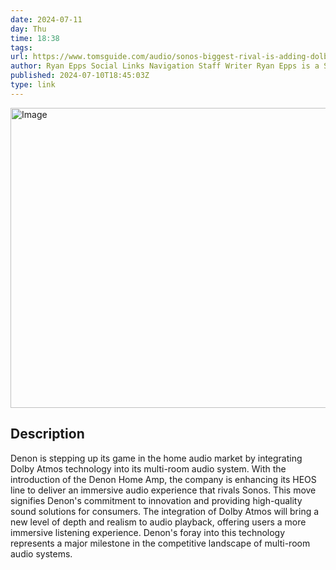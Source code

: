 ```yaml
---
date: 2024-07-11
day: Thu
time: 18:38
tags:
url: https://www.tomsguide.com/audio/sonos-biggest-rival-is-adding-dolby-atmos-to-its-multi-room-audio-system
author: Ryan Epps Social Links Navigation Staff Writer Ryan Epps is a Staff Writer under the TV/AV section at Tom's Guide focusing on TVs and projectors. When not researching PHOLEDs and writing about the next major innovation in the projector space, he's consuming random anime from the 90's, playing Dark Souls 3 again, or reading yet another Haruki Murakami novel.
published: 2024-07-10T18:45:03Z
type: link
---
```


<img src="https://cdn.mos.cms.futurecdn.net/PWtD2LJHewsfBLrzY44HN5-1200-80.jpg" width="854" height="480" alt="Image" />

## Description
Denon is stepping up its game in the home audio market by integrating Dolby Atmos technology into its multi-room audio system. With the introduction of the Denon Home Amp, the company is enhancing its HEOS line to deliver an immersive audio experience that rivals Sonos. This move signifies Denon's commitment to innovation and providing high-quality sound solutions for consumers. The integration of Dolby Atmos will bring a new level of depth and realism to audio playback, offering users a more immersive listening experience. Denon's foray into this technology represents a major milestone in the competitive landscape of multi-room audio systems.